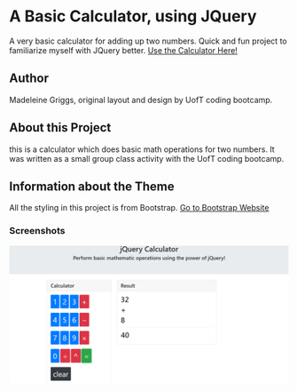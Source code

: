 # A Basic Calculator, using JQuery
A very basic calculator for adding up two numbers. Quick and fun project to familiarize myself with JQuery better.
[Use the Calculator Here!](https://typicu.github.io/jquery-basic-calculator/index.html)

## Author
Madeleine Griggs, original layout and design by UofT coding bootcamp.

## About this Project
this is a calculator which does basic math operations for two numbers. It was written as a small group class activity with the UofT coding bootcamp. 

## Information about the Theme
All the styling in this project is from Bootstrap. [Go to Bootstrap Website](https://getbootstrap.com/)

### Screenshots

![Image of Page](screenshot.PNG)


